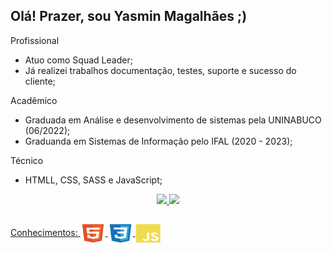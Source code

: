 ## Olá! Prazer, sou Yasmin Magalhães  ;)

Profissional
- Atuo como Squad Leader;
- Já realizei trabalhos documentação, testes, suporte e sucesso do cliente;

Acadêmico
- Graduada em Análise e desenvolvimento de sistemas pela UNINABUCO (06/2022);
- Graduanda em Sistemas de Informação pelo IFAL (2020 - 2023);

Técnico
- HTMLL, CSS, SASS e JavaScript;

<div align="center">
  <a href="https://github.com/yasminmagalhaes">
  <img width="48%" src="https://github-readme-stats.vercel.app/api?username=yasminmagalhaes&show_icons=true&theme=dracula&include_all_commits=true&count_private=false"/>
  <img width="48%" src="https://github-readme-stats.vercel.app/api/top-langs/?username=yasminmagalhaes&layout=compact&langs_count=7&theme=dracula"/>
</div>

  ##

<div style="display: inline_block"> Conhecimentos:
  <img align="center" alt="Rafa-HTML" height="30" width="40" src="https://raw.githubusercontent.com/devicons/devicon/master/icons/html5/html5-original.svg">
  <img align="center" alt="Rafa-CSS" height="30" width="40" src="https://raw.githubusercontent.com/devicons/devicon/master/icons/css3/css3-original.svg">
  <img align="center" alt="Rafa-Js" height="30" width="40" src="https://raw.githubusercontent.com/devicons/devicon/master/icons/javascript/javascript-plain.svg">
<div>

<!---
yasminmagalhaes/yasminmagalhaes is a ✨ special ✨ repository because its `README.md` (this file) appears on your GitHub profile.
You can click the Preview link to take a look at your changes.
--->
